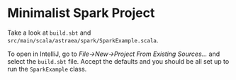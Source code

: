 # Minimalist Spark Project

Take a look at `build.sbt` and `src/main/scala/astraea/spark/SparkExample.scala`.

To open in IntelliJ, go to _File&rarr;New&rarr;Project From Existing Sources..._ and select the `build.sbt` file. Accept the defaults and you should be all set up to run the `SparkExample` class.


